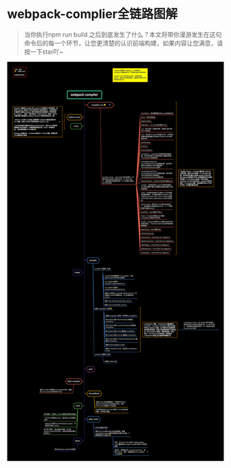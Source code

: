 # webpack-complier全链路图解
> 当你执行npm run build 之后到底发生了什么？本文将带你漫游发生在这句命令后的每一个环节，让您更清楚的认识前端构建，如果内容让您满意，请按一下star吖~

![](../images/webpack/webpack全链路图解/webpack-compiler.png)